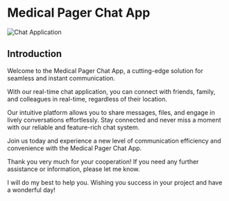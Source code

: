 # Medical Pager Chat App

![Chat Application](https://i.ibb.co/hsvcw4V/image.png)

## Introduction
Welcome to the Medical Pager Chat App, a cutting-edge solution for seamless and instant communication.

With our real-time chat application, you can connect with friends, family, and colleagues in real-time, regardless of their location.

Our intuitive platform allows you to share messages, files, and engage in lively conversations effortlessly. Stay connected and never miss a moment with our reliable and feature-rich chat system.

Join us today and experience a new level of communication efficiency and convenience with the Medical Pager Chat App.

Thank you very much for your cooperation!
If you need any further assistance or information, please let me know. 

I will do my best to help you. Wishing you success in your project and have a wonderful day!








